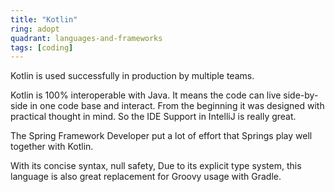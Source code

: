```yaml
---
title: "Kotlin"
ring: adopt
quadrant: languages-and-frameworks
tags: [coding]
---
```


Kotlin is used successfully in production by multiple teams.

Kotlin is 100% interoperable with Java. It means the code can live side-by-side in one code base and interact.
From the beginning it was designed with practical thought in mind. So the IDE Support in IntelliJ is really great.

The Spring Framework Developer put a lot of effort that Springs play well together with Kotlin.

With its concise syntax, null safety,
Due to its explicit type system, this language is also great replacement for Groovy usage with Gradle.

